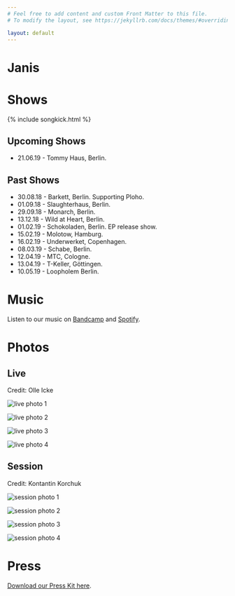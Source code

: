 ```yaml
---
# Feel free to add content and custom Front Matter to this file.
# To modify the layout, see https://jekyllrb.com/docs/themes/#overriding-theme-defaults

layout: default
---
```


# Janis

# Shows

{% include songkick.html %}

## Upcoming Shows
* 21.06.19 - Tommy Haus, Berlin.

## Past Shows
* 30.08.18 - Barkett, Berlin. Supporting Ploho.
* 01.09.18 - Slaughterhaus, Berlin.
* 29.09.18 - Monarch, Berlin.
* 13.12.18 - Wild at Heart, Berlin.
* 01.02.19 - Schokoladen, Berlin. EP release show.
* 15.02.19 - Molotow, Hamburg.
* 16.02.19 - Underwerket, Copenhagen.
* 08.03.19 - Schabe, Berlin.
* 12.04.19 - MTC, Cologne.
* 13.04.19 - T-Keller, Göttingen.
* 10.05.19 - Loopholem Berlin.

# Music

Listen to our music on [Bandcamp](https://janis3.bandcamp.com/album/closer-than-my-skin) and [Spotify](https://open.spotify.com/artist/5KmPuBJUb3OiGNYtfs2pZn).

# Photos
## Live
Credit: Olle Icke

![live photo 1](/assets/photos/live_001.jpg "Janis Live Photo 1")

![live photo 2](/assets/photos/live_002.jpg "Janis Live Photo 2")

![live photo 3](/assets/photos/live_003.jpg "Janis Live Photo 3")

![live photo 4](/assets/photos/live_004.jpg "Janis Live Photo 4")

## Session
Credit: Kontantin Korchuk

![session photo 1](/assets/photos/session_001.jpg "Janis Session Photo 1")

![session photo 2](/assets/photos/session_002.jpg "Janis Session Photo 2")

![session photo 3](/assets/photos/session_003.jpg "Janis Session Photo 3")

![session photo 4](/assets/photos/session_004.jpg "Janis Session Photo 4")

# Press

[Download our Press Kit here](/assets/press_kit.zip).